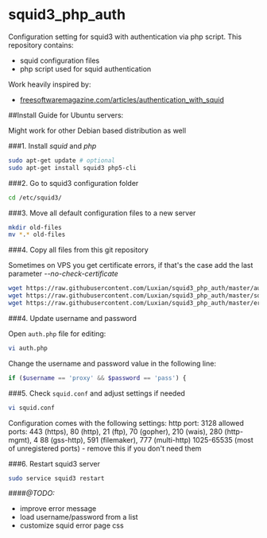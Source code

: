 # squid3_php_auth

Configuration setting for squid3 with authentication via php script.
This repository contains:
* squid configuration files
* php script used for squid authentication

Work heavily inspired by:
* [freesoftwaremagazine.com/articles/authentication_with_squid](http://www.freesoftwaremagazine.com/articles/authentication_with_squid)

##Install Guide for Ubuntu servers:

Might work for other Debian based distribution as well

###1. Install *squid* and *php*
```bash
sudo apt-get update # optional
sudo apt-get install squid3 php5-cli
```

###2. Go to squid3 configuration folder
```bash
cd /etc/squid3/
```
    
###3. Move all default configuration files to a new server
```bash
mkdir old-files
mv *.* old-files
```

###4. Copy all files from this git repository

Sometimes on VPS you get certificate errors, if that's the case add the last parameter *--no-check-certificate*

```bash   
wget https://raw.githubusercontent.com/Luxian/squid3_php_auth/master/auth.php --no-check-certificate
wget https://raw.githubusercontent.com/Luxian/squid3_php_auth/master/squid.conf --no-check-certificate
wget https://raw.githubusercontent.com/Luxian/squid3_php_auth/master/errorpage.css --no-check-certificate
```

###4. Update username and password

Open `auth.php` file for editing:

```bash
vi auth.php
```

Change the username and password value in the following line:

```php
if ($username == 'proxy' && $password == 'pass') {
```

###5. Check `squid.conf` and adjust settings if needed

```bash
vi squid.conf
```

Configuration comes with the following settings:
    http port: 3128
    allowed ports: 
      443 (https), 80 (http), 21 (ftp), 
      70 (gopher), 210 (wais), 280 (http-mgmt), 4
      88 (gss-http), 591 (filemaker), 777 (multi-http)
      1025-65535 (most of unregistered ports) - remove this if you don't need them



###6. Restart squid3 server

```bash
sudo service squid3 restart
```

####_@TODO:_
* improve error message
* load username/password from a list
* customize squid error page css
